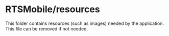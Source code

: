 # RTSMobile/resources

This folder contains resources (such as images) needed by the application. This file can
be removed if not needed.
